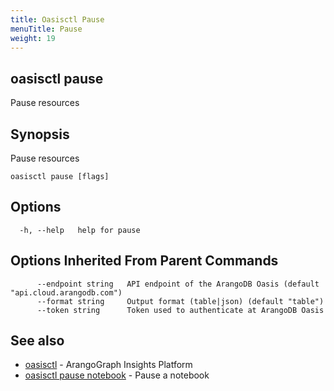 ```yaml
---
title: Oasisctl Pause
menuTitle: Pause
weight: 19
---
```

## oasisctl pause

Pause resources

## Synopsis
Pause resources

```
oasisctl pause [flags]
```

## Options
```
  -h, --help   help for pause
```

## Options Inherited From Parent Commands
```
      --endpoint string   API endpoint of the ArangoDB Oasis (default "api.cloud.arangodb.com")
      --format string     Output format (table|json) (default "table")
      --token string      Token used to authenticate at ArangoDB Oasis
```

## See also
* [oasisctl](../options.md)	 - ArangoGraph Insights Platform
* [oasisctl pause notebook](pause-notebook.md)	 - Pause a notebook

